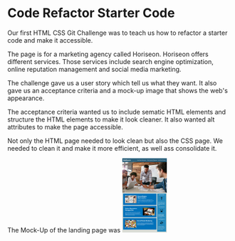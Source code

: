 # Code Refactor Starter Code

Our first HTML CSS Git Challenge was to teach us how to refactor a starter code and make it accessible.

The page is for a marketing agency called Horiseon. Horiseon offers different services. Those services include search engine optimization, online reputation management and social media marketing.

The challenge gave us a user story which tell us what they want.
It also gave us an acceptance criteria and a mock-up image that shows the web's appearance.

The acceptance criteria wanted us to include sematic HTML elements and structure the HTML elements to make it look cleaner. It also wanted alt attributes to make the page accessible.

Not only the HTML page needed to look clean but also the CSS page. We needed to clean it and make it more efficient, as well ass consolidate it. 

The Mock-Up of the landing page was
<img src="assets/images/mock-up.png" width="100px">
